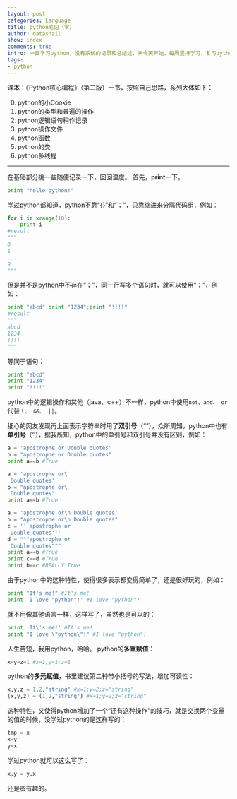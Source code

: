 ```yaml
---
layout: post
categories: Language
title: python笔记（零）
author: datasnail
show: index
comments: true
intro: 一直学习python，没有系统的记录和总结过，从今天开始，每周坚持学习，复习python。
tags:
- python
---
```


课本：《Python核心编程》（第二版）一书，按照自己思路，系列大体如下：

0. python的小Cookie
1. python的类型和普遍的操作
2. python逻辑语句稍作记录
3. python操作文件
4. python函数
5. python的类
6. python多线程

----------

在基础部分挑一些随便记录一下，回回温度。
首先，**print**一下。
```python
print "hello python!"
```

学过python都知道，python不靠“{}”和“；”，只靠缩进来分隔代码组，例如：
```python
for i in xrange(10):
    print i
#result
"""
0
1
...
9
"""
```
但是并不是python中不存在“；”，同一行写多个语句时，就可以使用“；”，例如：
```python
print "abcd";print "1234";print "!!!!"
#result
"""
abcd
1234
!!!!
"""
```
等同于语句：
```python
print "abcd"
print "1234"
print "!!!!"
```
python中的逻辑操作和其他（java、c++）不一样，python中使用`not、and、 or` 代替`！、 &&、 ||`。

细心的网友发现再上面表示字符串时用了**双引号**（“”），众所周知，python中也有**单引号**（‘’），据我所知，python中的单引号和双引号并没有区别，例如：
```python
a = 'apostrophe or Double quotes'
b = "apostrophe or Double quotes"
print a==b #True

a = 'apostrophe or\
 Double quotes'
b = "apostrophe or\
 Double quotes"
print a==b #True

a = 'apostrophe or\n Double quotes'
b = "apostrophe or\n Double quotes"
c = '''apostrophe or
 Double quotes'''
d = """apostrophe or
 Double quotes"""
print a==b #True
print c==d #True
print b==c #REALLY True
```
由于python中的这种特性，使得很多表示都变得简单了，还是很好玩的，例如：
```python
print "It's me!" #It's me!
print 'I love "python"!' #I love "python"!
```
就不用像其他语言一样，这样写了，虽然也是可以的：
```python
print 'It\'s me!' #It's me!
print "I love \"python\"!" #I love "python"!
```

人生苦短，我用python，哈哈。
python的**多重赋值**：
```python
x=y=z=1 #x=1;y=1;z=1
```
python的**多元赋值**，书里建议第二种带小括号的写法，增加可读性：
```python
x,y,z = 1,2,"string" #x=1;y=2;z="string"
(x,y,z) = (1,2,"string") #x=1;y=2;z="string"
```
这种特性，又使得python增加了一个“还有这种操作”的技巧，就是交换两个变量的值的时候，没学过python的是这样写的：
```python
tmp = x
x=y
y=x
```
学过python就可以这么写了：
```python
x,y = y,x
```
还是蛮有趣的。

